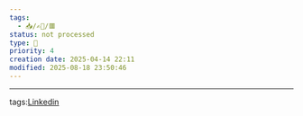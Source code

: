 ```yaml
---
tags:
  - 📥️/✍🏻/🟥
status: not processed
type: 💼
priority: 4
creation date: 2025-04-14 22:11
modified: 2025-08-18 23:50:46
---
```




---
tags:[Linkedin](linkedin)